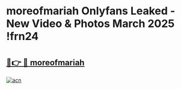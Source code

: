 # moreofmariah Onlyfans Leaked - New Video & Photos March 2025 !frn24

# <h2><a href="https://y1cdgt.iuczelnia.edu.pl?title=moreofmariah&ref=frn24">🔗👉 🔴 moreofmariah</a></h2>

[![acn](https://github.com/user-attachments/assets/0f9c940e-d8b0-45ae-aac7-cd30a18b3e1c)](https://y1cdgt.iuczelnia.edu.pl?title=moreofmariah&ref=frn24)

